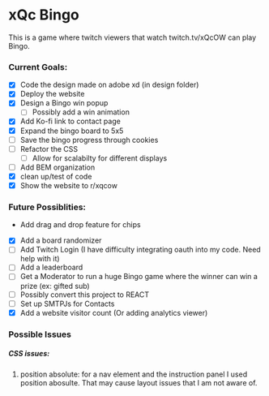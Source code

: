 # xQc Bingo
This is a game where twitch viewers that watch twitch.tv/xQcOW can play Bingo.

### Current Goals:
- [x] Code the design made on adobe xd (in design folder)
- [x] Deploy the website
- [x] Design a Bingo win popup
  - [ ] Possibly add a win animation
- [x] Add Ko-fi link to contact page
- [x] Expand the bingo board to 5x5
- [ ] Save the bingo progress through cookies
- [ ] Refactor the CSS
  - [ ] Allow for scalabilty for different displays
- [ ] Add BEM organization
- [x] clean up/test of code
- [x] Show the website to r/xqcow

### Future Possiblities:
- Add drag and drop feature for chips
- [x] Add a board randomizer
- [ ] Add Twitch Login (I have difficulty integrating oauth into my code. Need help with it)
- [ ] Add a leaderboard
- [ ] Get a Moderator to run a huge Bingo game where the winner can win a prize (ex: gifted sub)
- [ ] Possibly convert this project to REACT
- [ ] Set up SMTPJs for Contacts
- [x] Add a website visitor count (Or adding analytics viewer)
  
### Possible Issues
##### CSS issues:
1. position absolute: for a nav element and the instruction panel I used 
position abosulte. That may cause layout issues that I am not aware of.
